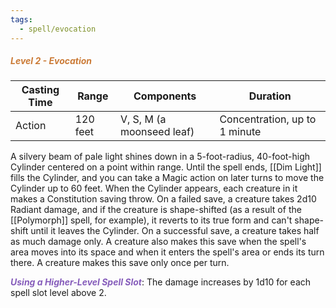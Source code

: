 ```yaml
---
tags:
  - spell/evocation
---
```

##### *<span style="color:rgb(203, 123, 55)">Level 2 - Evocation</span>*

|Casting Time|Range|Components|Duration|
|---|---|---|---|
|Action|120 feet|V, S, M (a moonseed leaf)|Concentration, up to 1 minute|


A silvery beam of pale light shines down in a 5-foot-radius, 40-foot-high Cylinder centered on a point within range. Until the spell ends, [[Dim Light]] fills the Cylinder, and you can take a Magic action on later turns to move the Cylinder up to 60 feet. When the Cylinder appears, each creature in it makes a Constitution saving throw. On a failed save, a creature takes 2d10 Radiant damage, and if the creature is shape-shifted (as a result of the [[Polymorph]] spell, for example), it reverts to its true form and can't shape-shift until it leaves the Cylinder. On a successful save, a creature takes half as much damage only. A creature also makes this save when the spell's area moves into its space and when it enters the spell's area or ends its turn there. A creature makes this save only once per turn. 

***<span style="color:rgb(134, 93, 187)">Using a Higher-Level Spell Slot</span>***: The damage increases by 1d10 for each spell slot level above 2.